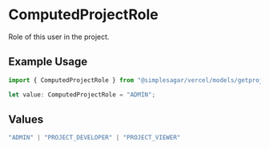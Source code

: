 # ComputedProjectRole

Role of this user in the project.

## Example Usage

```typescript
import { ComputedProjectRole } from "@simplesagar/vercel/models/getprojectmembersop.js";

let value: ComputedProjectRole = "ADMIN";
```

## Values

```typescript
"ADMIN" | "PROJECT_DEVELOPER" | "PROJECT_VIEWER"
```